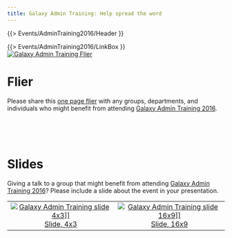 ```yaml
---
title: Galaxy Admin Training: Help spread the word
---
```

{{> Events/AdminTraining2016/Header }}



<div class='right'>{{> Events/AdminTraining2016/LinkBox }} </div>

<div class='left'><a href='PLACEHOLDER_ATTACHMENT_URL/src/GAT2016Flier.pdf'><img src="/src/events/admin-training2016/publicity/GAT2016FlierThumb.png" alt="Galaxy Admin Training Flier" /></a></div>

# Flier

Please share this [one page flier](PLACEHOLDER_ATTACHMENT_URL/src/GAT2016Flier.pdf) with any groups, departments, and individuals who might benefit from attending [Galaxy Admin Training 2016](/src/events/admin-training2016/index.md).

<br /><br /><br />

# Slides

Giving a talk to a group that might benefit from attending [Galaxy Admin Training 2016](/src/events/admin-training2016/index.md)?  Please include a slide about the event in your presentation.

<table>
  <tr>
    <td style=" text-align: center; border: none;"> <a href='PLACEHOLDER_ATTACHMENT_URL/src/GAT2016Slide4x3.pdf'><img src="/src/events/admin-training2016/publicity/GAT2016Slide4x3Thumb.png" alt="Galaxy Admin Training slide 4x3]]" /></a><br /><a href='PLACEHOLDER_ATTACHMENT_URL/src/GAT2016Slide4x3.pdf'>Slide, 4x3</a> </td>
    <td style=" text-align: center; border: none;"> <a href='PLACEHOLDER_ATTACHMENT_URL/src/GAT2016Slide16x9.pdf'><img src="/src/events/admin-training2016/publicity/GAT2016Slide16x19Thumb.png" alt="Galaxy Admin Training slide 16x9]]" /></a><br /><a href='PLACEHOLDER_ATTACHMENT_URL/src/GAT2016Slide16x9.pdf'>Slide, 16x9</a> </td>
  </tr>
</table>
